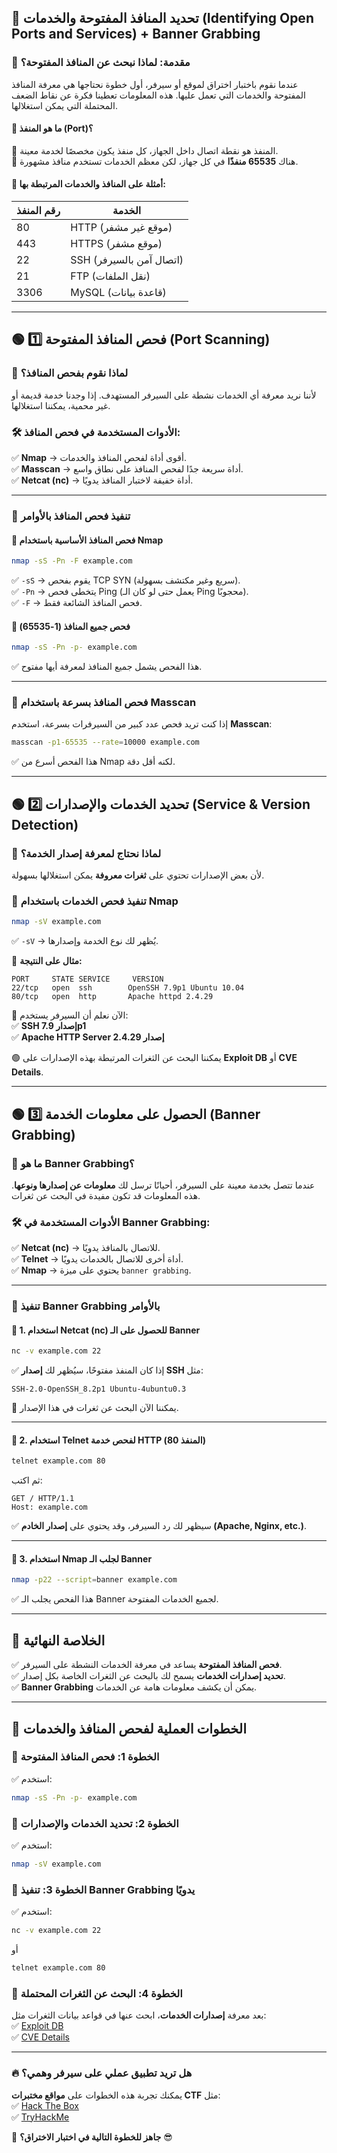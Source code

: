 ## **🔎 تحديد المنافذ المفتوحة والخدمات (Identifying Open Ports and Services) + Banner Grabbing**

### **📌 مقدمة: لماذا نبحث عن المنافذ المفتوحة؟**

عندما نقوم باختبار اختراق لموقع أو سيرفر، أول خطوة نحتاجها هي معرفة المنافذ المفتوحة والخدمات التي تعمل عليها. هذه المعلومات تعطينا فكرة عن نقاط الضعف المحتملة التي يمكن استغلالها.

#### **🎯 ما هو المنفذ (Port)؟**

🔹 المنفذ هو نقطة اتصال داخل الجهاز، كل منفذ يكون مخصصًا لخدمة معينة.  
🔹 هناك **65535 منفذًا** في كل جهاز، لكن معظم الخدمات تستخدم منافذ مشهورة.

#### **📌 أمثلة على المنافذ والخدمات المرتبطة بها:**

|**رقم المنفذ**|**الخدمة**|
|---|---|
|80|HTTP (موقع غير مشفر)|
|443|HTTPS (موقع مشفر)|
|22|SSH (اتصال آمن بالسيرفر)|
|21|FTP (نقل الملفات)|
|3306|MySQL (قاعدة بيانات)|

---

## **🟢 1️⃣ فحص المنافذ المفتوحة (Port Scanning)**

### **📌 لماذا نقوم بفحص المنافذ؟**

لأننا نريد معرفة أي الخدمات نشطة على السيرفر المستهدف. إذا وجدنا خدمة قديمة أو غير محمية، يمكننا استغلالها.

### **🛠 الأدوات المستخدمة في فحص المنافذ:**

✅ **Nmap** → أقوى أداة لفحص المنافذ والخدمات.  
✅ **Masscan** → أداة سريعة جدًا لفحص المنافذ على نطاق واسع.  
✅ **Netcat (nc)** → أداة خفيفة لاختبار المنافذ يدويًا.

---

### **📌 تنفيذ فحص المنافذ بالأوامر**

#### **🔹 فحص المنافذ الأساسية باستخدام Nmap**

```bash
nmap -sS -Pn -F example.com
```

✅ `-sS` → يقوم بفحص TCP SYN (سريع وغير مكتشف بسهولة).  
✅ `-Pn` → يتخطى فحص Ping (يعمل حتى لو كان الـ Ping محجوبًا).  
✅ `-F` → فحص المنافذ الشائعة فقط.

#### **🔹 فحص جميع المنافذ (1-65535)**

```bash
nmap -sS -Pn -p- example.com
```

✅ هذا الفحص يشمل جميع المنافذ لمعرفة أيها مفتوح.

---

### **📌 فحص المنافذ بسرعة باستخدام Masscan**

إذا كنت تريد فحص عدد كبير من السيرفرات بسرعة، استخدم **Masscan**:

```bash
masscan -p1-65535 --rate=10000 example.com
```

✅ هذا الفحص أسرع من Nmap لكنه أقل دقة.

---

## **🟢 2️⃣ تحديد الخدمات والإصدارات (Service & Version Detection)**

### **📌 لماذا نحتاج لمعرفة إصدار الخدمة؟**

لأن بعض الإصدارات تحتوي على **ثغرات معروفة** يمكن استغلالها بسهولة.

### **📌 تنفيذ فحص الخدمات باستخدام Nmap**

```bash
nmap -sV example.com
```

✅ `-sV` → يُظهر لك نوع الخدمة وإصدارها.

🔹 **مثال على النتيجة:**

```
PORT     STATE SERVICE     VERSION
22/tcp   open  ssh        OpenSSH 7.9p1 Ubuntu 10.04
80/tcp   open  http       Apache httpd 2.4.29
```

🔹 الآن نعلم أن السيرفر يستخدم:  
✅ **SSH إصدار 7.9p1**  
✅ **Apache HTTP Server إصدار 2.4.29**

🟢 يمكننا البحث عن الثغرات المرتبطة بهذه الإصدارات على **Exploit DB** أو **CVE Details**.

---

## **🟢 3️⃣ الحصول على معلومات الخدمة (Banner Grabbing)**

### **📌 ما هو Banner Grabbing؟**

عندما تتصل بخدمة معينة على السيرفر، أحيانًا ترسل لك **معلومات عن إصدارها ونوعها**. هذه المعلومات قد تكون مفيدة في البحث عن ثغرات.

### **🛠 الأدوات المستخدمة في Banner Grabbing:**

✅ **Netcat (nc)** → للاتصال بالمنافذ يدويًا.  
✅ **Telnet** → أداة أخرى للاتصال بالخدمات يدويًا.  
✅ **Nmap** → يحتوي على ميزة `banner grabbing`.

---

### **📌 تنفيذ Banner Grabbing بالأوامر**

#### **🔹 1. استخدام Netcat (nc) للحصول على الـ Banner**

```bash
nc -v example.com 22
```

✅ إذا كان المنفذ مفتوحًا، سيُظهر لك **إصدار SSH** مثل:

```
SSH-2.0-OpenSSH_8.2p1 Ubuntu-4ubuntu0.3
```

🔹 يمكننا الآن البحث عن ثغرات في هذا الإصدار.

---

#### **🔹 2. استخدام Telnet لفحص خدمة HTTP (المنفذ 80)**

```bash
telnet example.com 80
```

ثم اكتب:

```
GET / HTTP/1.1
Host: example.com
```

✅ سيظهر لك رد السيرفر، وقد يحتوي على **إصدار الخادم (Apache, Nginx, etc.)**.

---

#### **🔹 3. استخدام Nmap لجلب الـ Banner**

```bash
nmap -p22 --script=banner example.com
```

✅ هذا الفحص يجلب الـ Banner لجميع الخدمات المفتوحة.

---

## **🎯 الخلاصة النهائية**

✅ **فحص المنافذ المفتوحة** يساعد في معرفة الخدمات النشطة على السيرفر.  
✅ **تحديد إصدارات الخدمات** يسمح لك بالبحث عن الثغرات الخاصة بكل إصدار.  
✅ **Banner Grabbing** يمكن أن يكشف معلومات هامة عن الخدمات.

---

## **🚀 الخطوات العملية لفحص المنافذ والخدمات**

### **🔹 الخطوة 1: فحص المنافذ المفتوحة**

✅ استخدم:

```bash
nmap -sS -Pn -p- example.com
```

### **🔹 الخطوة 2: تحديد الخدمات والإصدارات**

✅ استخدم:

```bash
nmap -sV example.com
```

### **🔹 الخطوة 3: تنفيذ Banner Grabbing يدويًا**

✅ استخدم:

```bash
nc -v example.com 22
```

أو

```bash
telnet example.com 80
```

### **🔹 الخطوة 4: البحث عن الثغرات المحتملة**

بعد معرفة **إصدارات الخدمات**، ابحث عنها في قواعد بيانات الثغرات مثل:  
✅ [Exploit DB](https://www.exploit-db.com/)  
✅ [CVE Details](https://www.cvedetails.com/)

---

### **🔥 هل تريد تطبيق عملي على سيرفر وهمي؟**

يمكنك تجربة هذه الخطوات على **مواقع مختبرات CTF** مثل:  
✅ [Hack The Box](https://www.hackthebox.com/)  
✅ [TryHackMe](https://www.tryhackme.com/)

🚀 **جاهز للخطوة التالية في اختبار الاختراق؟** 😎